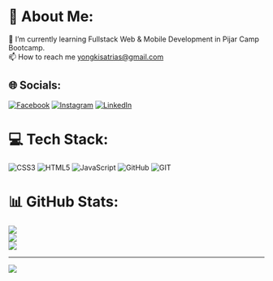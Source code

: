 # 💫 About Me:

🌱 I’m currently learning Fullstack Web & Mobile Development in Pijar Camp Bootcamp.<br>📫 How to reach me yongkisatrias@gmail.com

## 🌐 Socials:

[![Facebook](https://img.shields.io/badge/Facebook-%231877F2.svg?logo=Facebook&logoColor=white)](https://facebook.com/yongkisatrias) [![Instagram](https://img.shields.io/badge/Instagram-%23E4405F.svg?logo=Instagram&logoColor=white)](https://instagram.com/yongkisatrias) [![LinkedIn](https://img.shields.io/badge/LinkedIn-%230077B5.svg?logo=linkedin&logoColor=white)](https://linkedin.com/in/yongkisatrias)

# 💻 Tech Stack:

![CSS3](https://img.shields.io/badge/css3-%231572B6.svg?style=for-the-badge&logo=css3&logoColor=white) ![HTML5](https://img.shields.io/badge/html5-%23E34F26.svg?style=for-the-badge&logo=html5&logoColor=white) ![JavaScript](https://img.shields.io/badge/javascript-%23323330.svg?style=for-the-badge&logo=javascript&logoColor=%23F7DF1E) ![GitHub](https://img.shields.io/badge/GitHub-%23121011.svg?style=for-the-badge&logo=github&logoColor=white) ![GIT](https://img.shields.io/badge/Git-fc6d26?style=for-the-badge&logo=git&logoColor=white)

# 📊 GitHub Stats:

![](https://github-readme-stats.vercel.app/api?username=yongkisatrias&theme=tokyonight&hide_border=true&include_all_commits=true&count_private=false)<br/>
![](https://github-readme-streak-stats.herokuapp.com/?user=yongkisatrias&theme=tokyonight&hide_border=true)<br/>
![](https://github-readme-stats.vercel.app/api/top-langs/?username=yongkisatrias&theme=tokyonight&hide_border=true&include_all_commits=true&count_private=false&layout=compact)

---

[![](https://visitcount.itsvg.in/api?id=yongkisatrias&icon=2&color=6)](https://visitcount.itsvg.in)

<!-- Proudly created with GPRM ( https://gprm.itsvg.in ) -->
